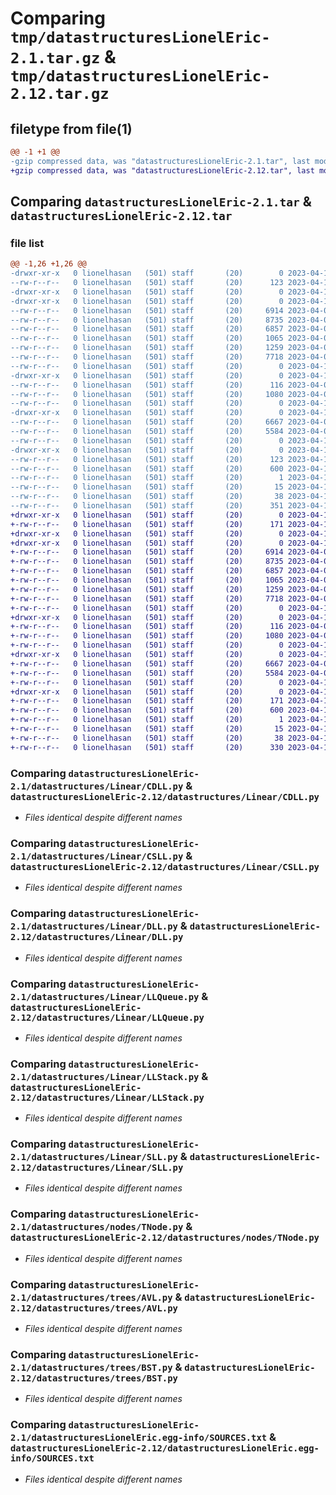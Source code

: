 # Comparing `tmp/datastructuresLionelEric-2.1.tar.gz` & `tmp/datastructuresLionelEric-2.12.tar.gz`

## filetype from file(1)

```diff
@@ -1 +1 @@
-gzip compressed data, was "datastructuresLionelEric-2.1.tar", last modified: Mon Apr 10 01:53:05 2023, max compression
+gzip compressed data, was "datastructuresLionelEric-2.12.tar", last modified: Mon Apr 10 02:02:44 2023, max compression
```

## Comparing `datastructuresLionelEric-2.1.tar` & `datastructuresLionelEric-2.12.tar`

### file list

```diff
@@ -1,26 +1,26 @@
-drwxr-xr-x   0 lionelhasan   (501) staff       (20)        0 2023-04-10 01:53:05.506030 datastructuresLionelEric-2.1/
--rw-r--r--   0 lionelhasan   (501) staff       (20)      123 2023-04-10 01:53:05.505795 datastructuresLionelEric-2.1/PKG-INFO
-drwxr-xr-x   0 lionelhasan   (501) staff       (20)        0 2023-04-10 01:53:05.501399 datastructuresLionelEric-2.1/datastructures/
-drwxr-xr-x   0 lionelhasan   (501) staff       (20)        0 2023-04-10 01:53:05.503500 datastructuresLionelEric-2.1/datastructures/Linear/
--rw-r--r--   0 lionelhasan   (501) staff       (20)     6914 2023-04-09 22:51:55.000000 datastructuresLionelEric-2.1/datastructures/Linear/CDLL.py
--rw-r--r--   0 lionelhasan   (501) staff       (20)     8735 2023-04-09 22:51:55.000000 datastructuresLionelEric-2.1/datastructures/Linear/CSLL.py
--rw-r--r--   0 lionelhasan   (501) staff       (20)     6857 2023-04-09 22:51:55.000000 datastructuresLionelEric-2.1/datastructures/Linear/DLL.py
--rw-r--r--   0 lionelhasan   (501) staff       (20)     1065 2023-04-09 22:51:55.000000 datastructuresLionelEric-2.1/datastructures/Linear/LLQueue.py
--rw-r--r--   0 lionelhasan   (501) staff       (20)     1259 2023-04-09 22:51:55.000000 datastructuresLionelEric-2.1/datastructures/Linear/LLStack.py
--rw-r--r--   0 lionelhasan   (501) staff       (20)     7718 2023-04-09 22:51:55.000000 datastructuresLionelEric-2.1/datastructures/Linear/SLL.py
--rw-r--r--   0 lionelhasan   (501) staff       (20)        0 2023-04-10 01:30:12.000000 datastructuresLionelEric-2.1/datastructures/Linear/__init__.py
-drwxr-xr-x   0 lionelhasan   (501) staff       (20)        0 2023-04-10 01:53:05.504140 datastructuresLionelEric-2.1/datastructures/nodes/
--rw-r--r--   0 lionelhasan   (501) staff       (20)      116 2023-04-09 22:51:55.000000 datastructuresLionelEric-2.1/datastructures/nodes/Dnode.py
--rw-r--r--   0 lionelhasan   (501) staff       (20)     1080 2023-04-09 22:51:55.000000 datastructuresLionelEric-2.1/datastructures/nodes/TNode.py
--rw-r--r--   0 lionelhasan   (501) staff       (20)        0 2023-04-10 01:29:58.000000 datastructuresLionelEric-2.1/datastructures/nodes/__init__.py
-drwxr-xr-x   0 lionelhasan   (501) staff       (20)        0 2023-04-10 01:53:05.504785 datastructuresLionelEric-2.1/datastructures/trees/
--rw-r--r--   0 lionelhasan   (501) staff       (20)     6667 2023-04-09 22:51:55.000000 datastructuresLionelEric-2.1/datastructures/trees/AVL.py
--rw-r--r--   0 lionelhasan   (501) staff       (20)     5584 2023-04-09 22:51:55.000000 datastructuresLionelEric-2.1/datastructures/trees/BST.py
--rw-r--r--   0 lionelhasan   (501) staff       (20)        0 2023-04-10 01:29:28.000000 datastructuresLionelEric-2.1/datastructures/trees/__init__.py
-drwxr-xr-x   0 lionelhasan   (501) staff       (20)        0 2023-04-10 01:53:05.505578 datastructuresLionelEric-2.1/datastructuresLionelEric.egg-info/
--rw-r--r--   0 lionelhasan   (501) staff       (20)      123 2023-04-10 01:53:05.000000 datastructuresLionelEric-2.1/datastructuresLionelEric.egg-info/PKG-INFO
--rw-r--r--   0 lionelhasan   (501) staff       (20)      600 2023-04-10 01:53:05.000000 datastructuresLionelEric-2.1/datastructuresLionelEric.egg-info/SOURCES.txt
--rw-r--r--   0 lionelhasan   (501) staff       (20)        1 2023-04-10 01:53:05.000000 datastructuresLionelEric-2.1/datastructuresLionelEric.egg-info/dependency_links.txt
--rw-r--r--   0 lionelhasan   (501) staff       (20)       15 2023-04-10 01:53:05.000000 datastructuresLionelEric-2.1/datastructuresLionelEric.egg-info/top_level.txt
--rw-r--r--   0 lionelhasan   (501) staff       (20)       38 2023-04-10 01:53:05.506188 datastructuresLionelEric-2.1/setup.cfg
--rw-r--r--   0 lionelhasan   (501) staff       (20)      351 2023-04-10 01:52:59.000000 datastructuresLionelEric-2.1/setup.py
+drwxr-xr-x   0 lionelhasan   (501) staff       (20)        0 2023-04-10 02:02:44.751477 datastructuresLionelEric-2.12/
+-rw-r--r--   0 lionelhasan   (501) staff       (20)      171 2023-04-10 02:02:44.751320 datastructuresLionelEric-2.12/PKG-INFO
+drwxr-xr-x   0 lionelhasan   (501) staff       (20)        0 2023-04-10 02:02:44.747336 datastructuresLionelEric-2.12/datastructures/
+drwxr-xr-x   0 lionelhasan   (501) staff       (20)        0 2023-04-10 02:02:44.749321 datastructuresLionelEric-2.12/datastructures/Linear/
+-rw-r--r--   0 lionelhasan   (501) staff       (20)     6914 2023-04-09 22:51:55.000000 datastructuresLionelEric-2.12/datastructures/Linear/CDLL.py
+-rw-r--r--   0 lionelhasan   (501) staff       (20)     8735 2023-04-09 22:51:55.000000 datastructuresLionelEric-2.12/datastructures/Linear/CSLL.py
+-rw-r--r--   0 lionelhasan   (501) staff       (20)     6857 2023-04-09 22:51:55.000000 datastructuresLionelEric-2.12/datastructures/Linear/DLL.py
+-rw-r--r--   0 lionelhasan   (501) staff       (20)     1065 2023-04-09 22:51:55.000000 datastructuresLionelEric-2.12/datastructures/Linear/LLQueue.py
+-rw-r--r--   0 lionelhasan   (501) staff       (20)     1259 2023-04-09 22:51:55.000000 datastructuresLionelEric-2.12/datastructures/Linear/LLStack.py
+-rw-r--r--   0 lionelhasan   (501) staff       (20)     7718 2023-04-09 22:51:55.000000 datastructuresLionelEric-2.12/datastructures/Linear/SLL.py
+-rw-r--r--   0 lionelhasan   (501) staff       (20)        0 2023-04-10 01:30:12.000000 datastructuresLionelEric-2.12/datastructures/Linear/__init__.py
+drwxr-xr-x   0 lionelhasan   (501) staff       (20)        0 2023-04-10 02:02:44.749779 datastructuresLionelEric-2.12/datastructures/nodes/
+-rw-r--r--   0 lionelhasan   (501) staff       (20)      116 2023-04-09 22:51:55.000000 datastructuresLionelEric-2.12/datastructures/nodes/Dnode.py
+-rw-r--r--   0 lionelhasan   (501) staff       (20)     1080 2023-04-09 22:51:55.000000 datastructuresLionelEric-2.12/datastructures/nodes/TNode.py
+-rw-r--r--   0 lionelhasan   (501) staff       (20)        0 2023-04-10 01:29:58.000000 datastructuresLionelEric-2.12/datastructures/nodes/__init__.py
+drwxr-xr-x   0 lionelhasan   (501) staff       (20)        0 2023-04-10 02:02:44.750199 datastructuresLionelEric-2.12/datastructures/trees/
+-rw-r--r--   0 lionelhasan   (501) staff       (20)     6667 2023-04-09 22:51:55.000000 datastructuresLionelEric-2.12/datastructures/trees/AVL.py
+-rw-r--r--   0 lionelhasan   (501) staff       (20)     5584 2023-04-09 22:51:55.000000 datastructuresLionelEric-2.12/datastructures/trees/BST.py
+-rw-r--r--   0 lionelhasan   (501) staff       (20)        0 2023-04-10 01:29:28.000000 datastructuresLionelEric-2.12/datastructures/trees/__init__.py
+drwxr-xr-x   0 lionelhasan   (501) staff       (20)        0 2023-04-10 02:02:44.751070 datastructuresLionelEric-2.12/datastructuresLionelEric.egg-info/
+-rw-r--r--   0 lionelhasan   (501) staff       (20)      171 2023-04-10 02:02:44.000000 datastructuresLionelEric-2.12/datastructuresLionelEric.egg-info/PKG-INFO
+-rw-r--r--   0 lionelhasan   (501) staff       (20)      600 2023-04-10 02:02:44.000000 datastructuresLionelEric-2.12/datastructuresLionelEric.egg-info/SOURCES.txt
+-rw-r--r--   0 lionelhasan   (501) staff       (20)        1 2023-04-10 02:02:44.000000 datastructuresLionelEric-2.12/datastructuresLionelEric.egg-info/dependency_links.txt
+-rw-r--r--   0 lionelhasan   (501) staff       (20)       15 2023-04-10 02:02:44.000000 datastructuresLionelEric-2.12/datastructuresLionelEric.egg-info/top_level.txt
+-rw-r--r--   0 lionelhasan   (501) staff       (20)       38 2023-04-10 02:02:44.751526 datastructuresLionelEric-2.12/setup.cfg
+-rw-r--r--   0 lionelhasan   (501) staff       (20)      330 2023-04-10 02:02:16.000000 datastructuresLionelEric-2.12/setup.py
```

### Comparing `datastructuresLionelEric-2.1/datastructures/Linear/CDLL.py` & `datastructuresLionelEric-2.12/datastructures/Linear/CDLL.py`

 * *Files identical despite different names*

### Comparing `datastructuresLionelEric-2.1/datastructures/Linear/CSLL.py` & `datastructuresLionelEric-2.12/datastructures/Linear/CSLL.py`

 * *Files identical despite different names*

### Comparing `datastructuresLionelEric-2.1/datastructures/Linear/DLL.py` & `datastructuresLionelEric-2.12/datastructures/Linear/DLL.py`

 * *Files identical despite different names*

### Comparing `datastructuresLionelEric-2.1/datastructures/Linear/LLQueue.py` & `datastructuresLionelEric-2.12/datastructures/Linear/LLQueue.py`

 * *Files identical despite different names*

### Comparing `datastructuresLionelEric-2.1/datastructures/Linear/LLStack.py` & `datastructuresLionelEric-2.12/datastructures/Linear/LLStack.py`

 * *Files identical despite different names*

### Comparing `datastructuresLionelEric-2.1/datastructures/Linear/SLL.py` & `datastructuresLionelEric-2.12/datastructures/Linear/SLL.py`

 * *Files identical despite different names*

### Comparing `datastructuresLionelEric-2.1/datastructures/nodes/TNode.py` & `datastructuresLionelEric-2.12/datastructures/nodes/TNode.py`

 * *Files identical despite different names*

### Comparing `datastructuresLionelEric-2.1/datastructures/trees/AVL.py` & `datastructuresLionelEric-2.12/datastructures/trees/AVL.py`

 * *Files identical despite different names*

### Comparing `datastructuresLionelEric-2.1/datastructures/trees/BST.py` & `datastructuresLionelEric-2.12/datastructures/trees/BST.py`

 * *Files identical despite different names*

### Comparing `datastructuresLionelEric-2.1/datastructuresLionelEric.egg-info/SOURCES.txt` & `datastructuresLionelEric-2.12/datastructuresLionelEric.egg-info/SOURCES.txt`

 * *Files identical despite different names*

